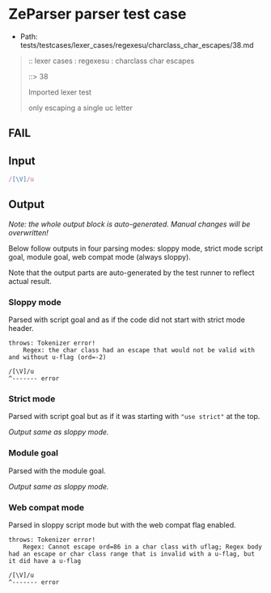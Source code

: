 # ZeParser parser test case

- Path: tests/testcases/lexer_cases/regexesu/charclass_char_escapes/38.md

> :: lexer cases : regexesu : charclass char escapes
>
> ::> 38
>
> Imported lexer test
>
> only escaping a single uc letter

## FAIL

## Input

`````js
/[\V]/u
`````

## Output

_Note: the whole output block is auto-generated. Manual changes will be overwritten!_

Below follow outputs in four parsing modes: sloppy mode, strict mode script goal, module goal, web compat mode (always sloppy).

Note that the output parts are auto-generated by the test runner to reflect actual result.

### Sloppy mode

Parsed with script goal and as if the code did not start with strict mode header.

`````
throws: Tokenizer error!
    Regex: the char class had an escape that would not be valid with and without u-flag (ord=-2)

/[\V]/u
^------- error
`````

### Strict mode

Parsed with script goal but as if it was starting with `"use strict"` at the top.

_Output same as sloppy mode._

### Module goal

Parsed with the module goal.

_Output same as sloppy mode._

### Web compat mode

Parsed in sloppy script mode but with the web compat flag enabled.

`````
throws: Tokenizer error!
    Regex: Cannot escape ord=86 in a char class with uflag; Regex body had an escape or char class range that is invalid with a u-flag, but it did have a u-flag

/[\V]/u
^------- error
`````

